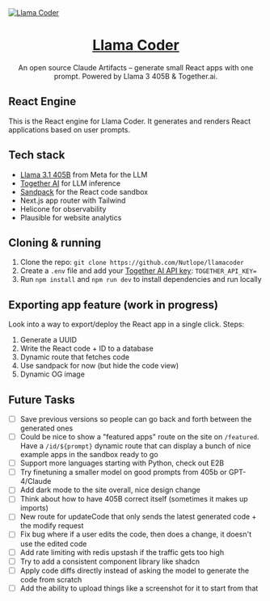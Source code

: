 <a href="https://www.llamacoder.io">
  <img alt="Llama Coder" src="./public/og-image.png">
  <h1 align="center">Llama Coder</h1>
</a>

<p align="center">
  An open source Claude Artifacts – generate small React apps with one prompt. Powered by Llama 3 405B & Together.ai.
</p>

## React Engine

This is the React engine for Llama Coder. It generates and renders React applications based on user prompts.

## Tech stack

- [Llama 3.1 405B](https://ai.meta.com/blog/meta-llama-3-1/) from Meta for the LLM
- [Together AI](https://dub.sh/together-ai/?utm_source=example-app&utm_medium=llamacoder&utm_campaign=llamacoder-app-signup) for LLM inference
- [Sandpack](https://sandpack.codesandbox.io/) for the React code sandbox
- Next.js app router with Tailwind
- Helicone for observability
- Plausible for website analytics

## Cloning & running

1. Clone the repo: `git clone https://github.com/Nutlope/llamacoder`
2. Create a `.env` file and add your [Together AI API key](https://dub.sh/together-ai/?utm_source=example-app&utm_medium=llamacoder&utm_campaign=llamacoder-app-signup): `TOGETHER_API_KEY=`
3. Run `npm install` and `npm run dev` to install dependencies and run locally

## Exporting app feature (work in progress)

Look into a way to export/deploy the React app in a single click. Steps:

1. Generate a UUID
2. Write the React code + ID to a database
3. Dynamic route that fetches code
4. Use sandpack for now (but hide the code view)
5. Dynamic OG image

## Future Tasks

- [ ] Save previous versions so people can go back and forth between the generated ones
- [ ] Could be nice to show a "featured apps" route on the site on `/featured`. Have a `/id/${prompt}` dynamic route that can display a bunch of nice example apps in the sandbox ready to go
- [ ] Support more languages starting with Python, check out E2B
- [ ] Try finetuning a smaller model on good prompts from 405b or GPT-4/Claude
- [ ] Add dark mode to the site overall, nice design change
- [ ] Think about how to have 405B correct itself (sometimes it makes up imports)
- [ ] New route for updateCode that only sends the latest generated code + the modify request
- [ ] Fix bug where if a user edits the code, then does a change, it doesn't use the edited code
- [ ] Add rate limiting with redis upstash if the traffic gets too high
- [ ] Try to add a consistent component library like shadcn
- [ ] Apply code diffs directly instead of asking the model to generate the code from scratch
- [ ] Add the ability to upload things like a screenshot for it to start from that
